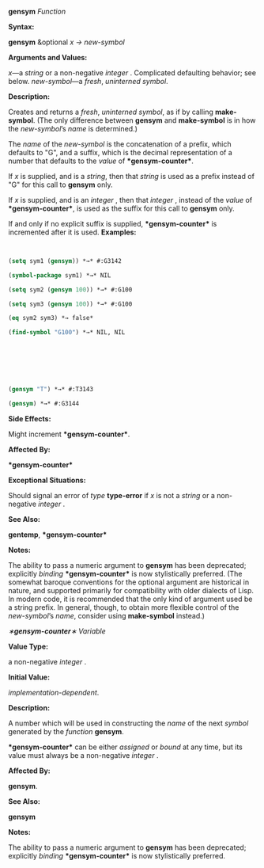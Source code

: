 **gensym** *Function* 



**Syntax:** 



**gensym** &amp;optional *x → new-symbol* 



**Arguments and Values:** 



*x*—a *string* or a non-negative *integer* . Complicated defaulting behavior; see below. *new-symbol*—a *fresh*, *uninterned symbol*. 



**Description:** 



Creates and returns a *fresh*, *uninterned symbol*, as if by calling **make-symbol**. (The only difference between **gensym** and **make-symbol** is in how the *new-symbol*’s *name* is determined.) 



The *name* of the *new-symbol* is the concatenation of a prefix, which defaults to "G", and a suffix, which is the decimal representation of a number that defaults to the *value* of **\*gensym-counter\***. 



If *x* is supplied, and is a *string*, then that *string* is used as a prefix instead of "G" for this call to **gensym** only. 



If *x* is supplied, and is an *integer* , then that *integer* , instead of the *value* of **\*gensym-counter\***, is used as the suffix for this call to **gensym** only. 



If and only if no explicit suffix is supplied, **\*gensym-counter\*** is incremented after it is used. **Examples:**
```lisp
 

(setq sym1 (gensym)) *→* #:G3142 

(symbol-package sym1) *→* NIL 

(setq sym2 (gensym 100)) *→* #:G100 

(setq sym3 (gensym 100)) *→* #:G100 

(eq sym2 sym3) *→ false* 

(find-symbol "G100") *→* NIL, NIL 



 

 

(gensym "T") *→* #:T3143 

(gensym) *→* #:G3144 


```
**Side Effects:** 



Might increment **\*gensym-counter\***. 



**Affected By:** 



**\*gensym-counter\*** 



**Exceptional Situations:** 



Should signal an error of *type* **type-error** if *x* is not a *string* or a non-negative *integer* . 



**See Also:** 



**gentemp**, **\*gensym-counter\*** 



**Notes:** 



The ability to pass a numeric argument to **gensym** has been deprecated; explicitly *binding* **\*gensym-counter\*** is now stylistically preferred. (The somewhat baroque conventions for the optional argument are historical in nature, and supported primarily for compatibility with older dialects of Lisp. In modern code, it is recommended that the only kind of argument used be a string prefix. In general, though, to obtain more flexible control of the *new-symbol*’s *name*, consider using **make-symbol** instead.) 



*∗***gensym-counter***∗ Variable* 



**Value Type:** 



a non-negative *integer* . 



**Initial Value:** 



*implementation-dependent*. 



**Description:** 



A number which will be used in constructing the *name* of the next *symbol* generated by the *function* **gensym**. 



**\*gensym-counter\*** can be either *assigned* or *bound* at any time, but its value must always be a non-negative *integer* . 



**Affected By:** 



**gensym**. 



**See Also:** 



**gensym** 







 



 



**Notes:** 



The ability to pass a numeric argument to **gensym** has been deprecated; explicitly *binding* **\*gensym-counter\*** is now stylistically preferred. 



